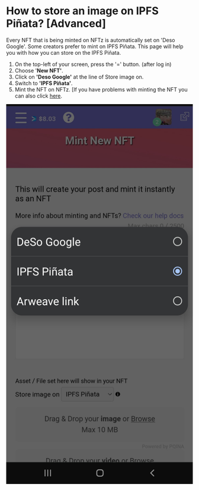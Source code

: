 # How to store an image on IPFS Piñata? \[Advanced]

Every NFT that is being minted on NFTz is automatically set on 'Deso Google'. Some creators prefer to mint on IPFS Piñata.  This page will help you with how you can store on the IPFS Piñata.



1. On the top-left of your screen, press the '=' button. (after log in) &#x20;
2. Choose '**New NFT'**.
3. Click on **'Deso Google'** at the line of Store image on.
4. Switch to **'IPFS Piñata'**.
5. Mint the NFT on NFTz. \[If you have problems with minting the NFT you can also click [here](how-do-you-mint-sell-an-nft.md).

![](<../../.gitbook/assets/IPFS Pinata.jpg>)





